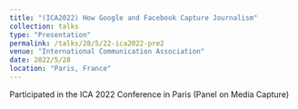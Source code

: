 ```yaml
---
title: "(ICA2022) How Google and Facebook Capture Journalism"
collection: talks
type: "Presentation"
permalink: /talks/28/5/22-ica2022-pre2
venue: "International Communication Association"
date: 2022/5/28
location: "Paris, France"
---
```


Participated in the ICA 2022 Conference in Paris (Panel on Media Capture)
